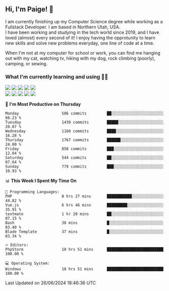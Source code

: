 ## Hi, I'm Paige! :vulcan_salute:

I am currently finishing up my Computer Science degree while working as a Fullstack Developer. I am based in Northern Utah, USA. \
I have been working and studying in the tech world since 2019, and I have loved (almost) every second of it! I enjoy having the opprotunity to learn new skills and solve new problems everyday, one line of code at a time.  

When I'm not at my computer for school or work, you can find me hanging out with my cat, watching tv, hiking with my dog, rock climbing (poorly), camping, or sewing.  

### What I'm currently learning and using :woman_technologist:
![](https://img.shields.io/badge/Laravel-FF2D20?style=for-the-badge&logo=laravel&logoColor=white) 
![](https://img.shields.io/badge/PHP-777BB4?style=for-the-badge&logo=php&logoColor=white)
![](https://img.shields.io/badge/Vue.js-35495E?style=for-the-badge&logo=vuedotjs&logoColor=4FC08D) 
![](https://img.shields.io/badge/MySQL-005C84?style=for-the-badge&logo=mysql&logoColor=white) 
![](https://img.shields.io/badge/Tailwind_CSS-38B2AC?style=for-the-badge&logo=tailwind-css&logoColor=white) \
![](https://img.shields.io/badge/Python-FFD43B?style=for-the-badge&logo=python&logoColor=blue)
![](https://img.shields.io/badge/Django-092E20?style=for-the-badge&logo=django&logoColor=green)
![](https://img.shields.io/badge/Kotlin-0095D5?&style=for-the-badge&logo=kotlin&logoColor=white)
![](https://img.shields.io/badge/Java-ED8B00?style=for-the-badge&logo=java&logoColor=white)
![](https://img.shields.io/badge/Haskell-5D4F85?style=for-the-badge&logo=haskell&logoColor=white) 

<!--START_SECTION:waka-->
📅 **I'm Most Productive on Thursday** 

```text
Monday                   586 commits         ██░░░░░░░░░░░░░░░░░░░░░░░   08.23 % 
Tuesday                  1430 commits        █████░░░░░░░░░░░░░░░░░░░░   20.07 % 
Wednesday                1160 commits        ████░░░░░░░░░░░░░░░░░░░░░   16.28 % 
Thursday                 1767 commits        ██████░░░░░░░░░░░░░░░░░░░   24.80 % 
Friday                   858 commits         ███░░░░░░░░░░░░░░░░░░░░░░   12.04 % 
Saturday                 544 commits         ██░░░░░░░░░░░░░░░░░░░░░░░   07.64 % 
Sunday                   779 commits         ███░░░░░░░░░░░░░░░░░░░░░░   10.93 % 
```


📊 **This Week I Spent My Time On** 

```text
💬 Programming Languages: 
PHP                      8 hrs 27 mins       ███████████░░░░░░░░░░░░░░   44.82 % 
Vue.js                   6 hrs 46 mins       █████████░░░░░░░░░░░░░░░░   35.91 % 
textmate                 1 hr 20 mins        ██░░░░░░░░░░░░░░░░░░░░░░░   07.15 % 
Bash                     38 mins             █░░░░░░░░░░░░░░░░░░░░░░░░   03.40 % 
Blade Template           37 mins             █░░░░░░░░░░░░░░░░░░░░░░░░   03.34 % 

🔥 Editors: 
PhpStorm                 18 hrs 51 mins      █████████████████████████   100.00 % 

💻 Operating System: 
Windows                  18 hrs 51 mins      █████████████████████████   100.00 % 
```


 Last Updated on 26/06/2024 18:46:36 UTC
<!--END_SECTION:waka-->
